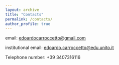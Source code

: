 ```yaml
---
layout: archive
title: "Contacts"
permalink: /contacts/
author_profile: true
---
```


email: edoardocarroccetto@gmail.com

institutional email: edoardo.carroccetto@edu.unito.it

Telephone number: +39 3407316116

